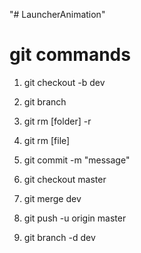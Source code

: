 "# LauncherAnimation" 

# git commands 

1. git checkout -b dev
2. git branch 
3. git rm [folder] -r
4. git rm [file]
5. git commit -m "message"
6. git checkout master

7. git merge dev
8. git push -u origin master
9. git branch -d dev
